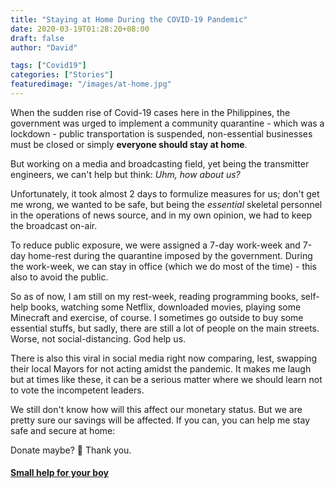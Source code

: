 ```yaml
---
title: "Staying at Home During the COVID-19 Pandemic"
date: 2020-03-19T01:28:20+08:00
draft: false
author: "David"

tags: ["Covid19"]
categories: ["Stories"]
featuredimage: "/images/at-home.jpg"
---
```


When the sudden rise of Covid-19 cases here in the Philippines, the government was urged to implement a community quarantine - which was a lockdown - public transportation is suspended, non-essential businesses must be closed or simply <strong>everyone should stay at home</strong>.

But working on a media and broadcasting field, yet being the transmitter engineers, we can't help but think: <em>Uhm, how about us?</em>

Unfortunately, it took almost 2 days to formulize measures for us; don't get me wrong, we wanted to be safe, but being the <em>essential</em> skeletal personnel in the operations of news source, and in my own opinion, we had to keep the broadcast on-air.

To reduce public exposure, we were assigned a 7-day work-week and 7-day home-rest during the quarantine imposed by the government. During the work-week, we can stay in office (which we do most of the time) - this also to avoid the public.

So as of now, I am still on my rest-week, reading programming books, self-help books, watching some Netflix, downloaded movies, playing some Minecraft and exercise, of course. I sometimes go outside to buy some essential stuffs, but sadly, there are still a lot of people on the main streets. Worse, not social-distancing. God help us.

There is also this viral in social media right now comparing, lest, swapping their local Mayors for not acting amidst the pandemic. It makes me laugh but at times like these, it can be a serious matter where we should learn not to vote the incompetent leaders.

We still don't know how will this affect our monetary status. But we are pretty sure our savings will be affected. If you can, you can help me stay safe and secure at home:

Donate maybe? 🙂 Thank you.
#### <a href="https://paypal.me/reddvid" target="_blank">Small help for your boy</a>


